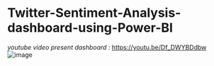 # Twitter-Sentiment-Analysis-dashboard-using-Power-BI
*youtube video present dashboard :*
https://youtu.be/Df_DWYBDdbw
![image](https://github.com/MohamedMousaa255/Twitter-Sentiment-Analysis-dashboard-using-Power-BI/assets/98398729/68c05f6d-8494-474d-a95b-a2305efce7c1)

